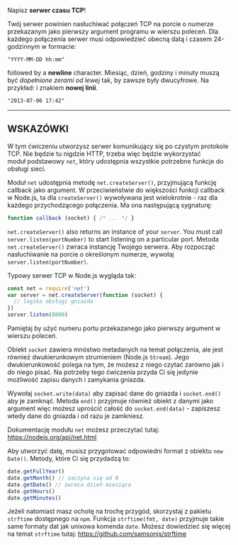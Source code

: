 Napisz **serwer czasu TCP**!

Twój serwer powinien nasłuchiwać połączeń TCP na porcie o numerze przekazanym jako pierwszy argument programu w wierszu poleceń. Dla każdego połączenia serwer musi odpowiedzieć obecną datą i czasem 24-godzinnym w formacie:

```
"YYYY-MM-DD hh:mm"
```

followed by a **newline** character. Miesiąc, dzień, godziny i minuty muszą być *dopełnione zerami od lewej* tak, by zawsze były dwucyfrowe. Na przykład:
i znakiem **nowej linii**.


```
"2013-07-06 17:42"
```

----------------------------------------------------------------------
## WSKAZÓWKI

W tym ćwiczeniu utworzysz serwer komunikujący się po czystym protokole TCP. Nie będzie tu nigdzie HTTP, trzeba więc będzie wykorzystać moduł podstawowy `net`, który udostępnia wszystkie potrzebne funkcje do obsługi sieci.

Moduł `net` udostępnia metodę `net.createServer()`, przyjmującą funkcję callback jako argument. W przeciwieństwie do większości funkcji callback w Node.js, ta dla `createServer()` wywoływana jest wielokrotnie - raz dla każdego przychodzącego połączenia. Ma ona następującą sygnaturę:

```js
function callback (socket) { /* ... */ }
```

`net.createServer()` also returns an instance of your `server`. You must call `server.listen(portNumber)` to start listening on a particular port.
Metoda `net.createServer()` zwraca instancję Twojego serwera. Aby rozpocząć nasłuchiwanie na porcie o określonym numerze, wywołaj `server.listen(portNumber)`.

Typowy serwer TCP w Node.js wygląda tak:

```js
const net = require('net')
var server = net.createServer(function (socket) {
  // logika obsługi gniazda
})
server.listen(8000)
```

Pamiętaj by użyć numeru portu przekazanego jako pierwszy argument w wierszu poleceń.

Obiekt `socket` zawiera mnóstwo metadanych na temat połączenia, ale jest również dwukierunkowym strumieniem (Node.js `Stream`). Jego dwukierunkowość polega na tym, że możesz z niego czytać zarówno jak i do niego pisać. Na potrzeby tego ćwiczenia przyda Ci się jedynie możliwość zapisu danych i zamykania gniazda.

Wywołaj `socket.write(data)` aby zapisać dane do gniazda i `socket.end()` aby je zamknąć. Metoda `end()` przyjmuje również obiekt z danymi jako argument więc możesz uprościć całość do `socket.end(data)` - zapiszesz wtedy dane do gniazda i od razu je zamkniesz.

Dokumentację modułu `net` możesz przeczytać tutaj:
  https://nodejs.org/api/net.html

Aby utworzyć datę, musisz przygotować odpowiedni format z obiektu `new Date()`. Metody, które Ci się przydadzą to:

```js
date.getFullYear()
date.getMonth() // zaczyna się od 0
date.getDate() // zwraca dzień miesiąca
date.getHours()
date.getMinutes()
```

Jeżeli natomiast masz ochotę na trochę przygód, skorzystaj z pakietu `strftime` dostępnego na `npm`. Funkcja `strftime(fmt, date)` przyjmuje takie same formaty dat jak unixowa komenda `date`. Możesz dowiedzieć się więcej na temat `strftime` tutaj: https://github.com/samsonjs/strftime
